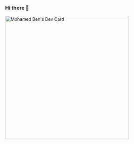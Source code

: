 ### Hi there 👋

<a href="https://app.daily.dev/MedOne_Ben"><img src="https://api.daily.dev/devcards/fb082f6acdb74bf493cbc02439a700b5.png?r=eag" width="400" alt="Mohamed Ben's Dev Card"/></a>
